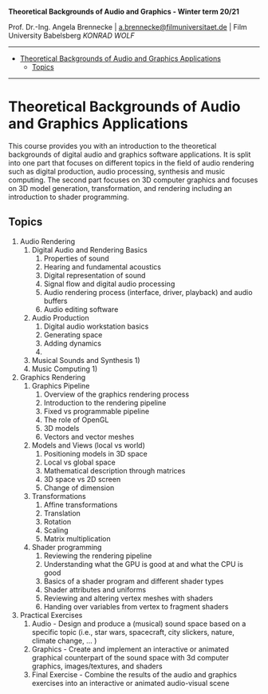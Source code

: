 <!-- ---  
title: Theoretical Backgrounds of Audio and Graphics
author: Angela Brennecke
affiliation: Film University Babelsberg KONRAD WOLF
date: Winter term 20/21
---   -->
**Theoretical Backgrounds of Audio and Graphics - Winter term 20/21**

Prof. Dr.-Ing. Angela Brennecke | a.brennecke@filmuniversitaet.de | Film University Babelsberg *KONRAD WOLF*

---

- [Theoretical Backgrounds of Audio and Graphics Applications](#theoretical-backgrounds-of-audio-and-graphics-applications)
  - [Topics](#topics)

---

# Theoretical Backgrounds of Audio and Graphics Applications

This course provides you with an introduction to the theoretical backgrounds of digital audio and graphics software applications. It is split into one part that focuses on different topics in the field of audio rendering such as digital production, audio processing, synthesis and music computing. The second part focuses on 3D computer graphics and focuses on 3D model generation, transformation, and rendering including an introduction to shader programming.


 ## Topics

1) Audio Rendering 
   1) Digital Audio and Rendering Basics
      1) Properties of sound
      2) Hearing and fundamental acoustics 
      3) Digital representation of sound
      4) Signal flow and digital audio processing
      5) Audio rendering process (interface, driver, playback) and audio buffers
      6) Audio editing software
   2) Audio Production
      1) Digital audio workstation basics
      2) Generating space 
      3) Adding dynamics
      4) 
   3) Musical Sounds and Synthesis
      1) 
   4) Music Computing
      1) 
2) Graphics Rendering 
   1) Graphics Pipeline
      1) Overview of the graphics rendering process
      2) Introduction to the rendering pipeline
      3) Fixed vs programmable pipeline
      4) The role of OpenGL
      5) 3D models 
      6) Vectors and vector meshes
   2) Models and Views (local vs world)
      1) Positioning models in 3D space
      2) Local vs global space
      3) Mathematical description through matrices
      4) 3D space vs 2D screen
      5) Change of dimension
   3) Transformations
      1) Affine transformations
      2) Translation
      3) Rotation
      4) Scaling
      5) Matrix multiplication
   4) Shader programming
      1) Reviewing the rendering pipeline
      2) Understanding what the GPU is good at and what the CPU is good
      3) Basics of a shader program and different shader types
      4) Shader attributes and uniforms
      5) Reviewing and altering vertex meshes with shaders
      6) Handing over variables from vertex to fragment shaders
3) Practical Exercises
   1) Audio - Design and produce a (musical) sound space based on a specific topic (i.e., star wars, spacecraft, city slickers, nature, climate change, ... )
   2) Graphics - Create and implement an interactive or animated graphical counterpart of the sound space with 3d computer graphics, images/textures, and shaders
   3) Final Exercise - Combine the results of the audio and graphics exercises into an interactive or animated audio-visual scene